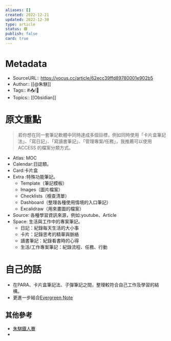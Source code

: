 ```yaml
---
aliases: []
created: 2022-12-21
updated: 2022-12-30
type: article
status: 🟩
publish: false
card: true
---
```

# Metadata
- SourceURL::  https://vocus.cc/article/62ecc39ffd89780001e902b5
- Author:: [[@朱騏]]
- Tags:: #📥️/📰️ 
- Topics:: [[Obsidian]]

# 原文重點
>若你想在同一套筆記軟體中同時達成多個目標，例如同時使用「卡片盒筆記法」、「寫日記」、「寫讀書筆記」、「管理專案/任務」，我推薦可以使用 ACCESS 的檔案分類方式。
- Atlas: MOC
- Calendar:日誌類。
- Card:卡片盒
- Extra :特殊功能筆記。
	- Template（筆記模板）
	- Images（圖片檔案）
	- Checklists（檢查清單）
	- Dashboard（整理各種使用情境的入口筆記）
	- Excalidraw（用來畫圖的檔案）
- Source: 各種學習資訊來源，例如:youtube、Article
- Space: 生活與工作中的專案筆記。
	- 日記：紀錄每天生活的大小事
	- 卡片：記錄思考的精華與脈絡
	- 讀書筆記：紀錄看書時的心得
	- 生活/工作專案筆記：紀錄流程、任務、行動
# 自己的話
- 在PARA、卡片盒筆記法、子彈筆記之間，整理較符合自己工作及學習的結構。
- 更進一步結合[Evergreen Note](https://ithelp.ithome.com.tw/articles/10273883)
## 其他參考
- [朱騏鐵人賽]( https://ithelp.ithome.com.tw/users/20131832/ironman/4271?page=3)
-
